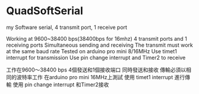 # QuadSoftSerial
my Software serial, 4 transmit port, 1 receive port

Working at 9600~38400 bps(38400bps for 16mhz)
4 transmit ports and 1 receiving ports
Simultaneous sending and receiving
The transmit must work at the same baud rate
Tested on arduino pro mini 8/16MHz
Use timet1 interrupt for transmission
Use pin change interrupt and Timer2 to receive



工作在9600〜38400 bps
4個發送和1個接收端口
同時發送和接收
傳輸必須以相同的波特率工作
在arduino pro mini 16MHz上測試
使用 timet1 interrupt 進行傳輸
使用 pin change interrupt 和Timer2接收
